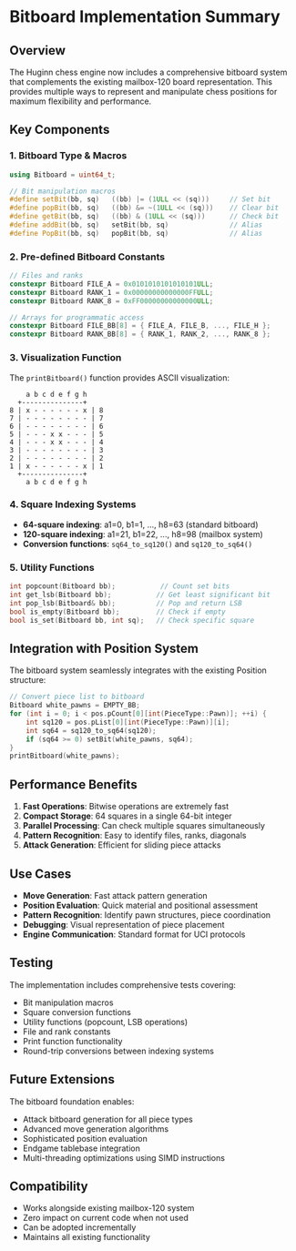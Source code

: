 # Bitboard Implementation Summary

## Overview
The Huginn chess engine now includes a comprehensive bitboard system that complements the existing mailbox-120 board representation. This provides multiple ways to represent and manipulate chess positions for maximum flexibility and performance.

## Key Components

### 1. Bitboard Type & Macros
```cpp
using Bitboard = uint64_t;

// Bit manipulation macros
#define setBit(bb, sq)   ((bb) |= (1ULL << (sq)))     // Set bit
#define popBit(bb, sq)   ((bb) &= ~(1ULL << (sq)))    // Clear bit
#define getBit(bb, sq)   ((bb) & (1ULL << (sq)))      // Check bit
#define addBit(bb, sq)   setBit(bb, sq)               // Alias
#define PopBit(bb, sq)   popBit(bb, sq)               // Alias
```

### 2. Pre-defined Bitboard Constants
```cpp
// Files and ranks
constexpr Bitboard FILE_A = 0x0101010101010101ULL;
constexpr Bitboard RANK_1 = 0x00000000000000FFULL;
constexpr Bitboard RANK_8 = 0xFF00000000000000ULL;

// Arrays for programmatic access
constexpr Bitboard FILE_BB[8] = { FILE_A, FILE_B, ..., FILE_H };
constexpr Bitboard RANK_BB[8] = { RANK_1, RANK_2, ..., RANK_8 };
```

### 3. Visualization Function
The `printBitboard()` function provides ASCII visualization:
```
    a b c d e f g h
  +---------------+
8 | x - - - - - - x | 8
7 | - - - - - - - - | 7
6 | - - - - - - - - | 6
5 | - - - x x - - - | 5
4 | - - - x x - - - | 4
3 | - - - - - - - - | 3
2 | - - - - - - - - | 2
1 | x - - - - - - x | 1
  +---------------+
    a b c d e f g h
```

### 4. Square Indexing Systems
- **64-square indexing**: a1=0, b1=1, ..., h8=63 (standard bitboard)
- **120-square indexing**: a1=21, b1=22, ..., h8=98 (mailbox system)
- **Conversion functions**: `sq64_to_sq120()` and `sq120_to_sq64()`

### 5. Utility Functions
```cpp
int popcount(Bitboard bb);           // Count set bits
int get_lsb(Bitboard bb);           // Get least significant bit
int pop_lsb(Bitboard& bb);          // Pop and return LSB
bool is_empty(Bitboard bb);         // Check if empty
bool is_set(Bitboard bb, int sq);   // Check specific square
```

## Integration with Position System

The bitboard system seamlessly integrates with the existing Position structure:

```cpp
// Convert piece list to bitboard
Bitboard white_pawns = EMPTY_BB;
for (int i = 0; i < pos.pCount[0][int(PieceType::Pawn)]; ++i) {
    int sq120 = pos.pList[0][int(PieceType::Pawn)][i];
    int sq64 = sq120_to_sq64(sq120);
    if (sq64 >= 0) setBit(white_pawns, sq64);
}
printBitboard(white_pawns);
```

## Performance Benefits

1. **Fast Operations**: Bitwise operations are extremely fast
2. **Compact Storage**: 64 squares in a single 64-bit integer
3. **Parallel Processing**: Can check multiple squares simultaneously
4. **Pattern Recognition**: Easy to identify files, ranks, diagonals
5. **Attack Generation**: Efficient for sliding piece attacks

## Use Cases

- **Move Generation**: Fast attack pattern generation
- **Position Evaluation**: Quick material and positional assessment
- **Pattern Recognition**: Identify pawn structures, piece coordination
- **Debugging**: Visual representation of piece placement
- **Engine Communication**: Standard format for UCI protocols

## Testing

The implementation includes comprehensive tests covering:
- Bit manipulation macros
- Square conversion functions
- Utility functions (popcount, LSB operations)
- File and rank constants
- Print function functionality
- Round-trip conversions between indexing systems

## Future Extensions

The bitboard foundation enables:
- Attack bitboard generation for all piece types
- Advanced move generation algorithms
- Sophisticated position evaluation
- Endgame tablebase integration
- Multi-threading optimizations using SIMD instructions

## Compatibility

- Works alongside existing mailbox-120 system
- Zero impact on current code when not used
- Can be adopted incrementally
- Maintains all existing functionality
